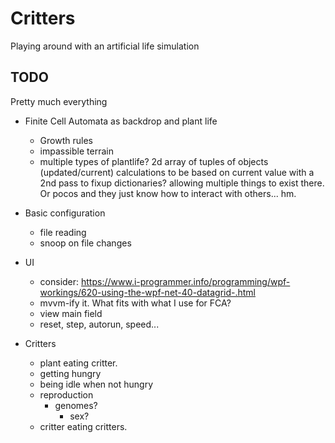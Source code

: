 # Critters

Playing around with an artificial life simulation

## TODO
Pretty much everything
  
* Finite Cell Automata as backdrop and plant life
  * Growth rules
  * impassible terrain
  * multiple types of plantlife?
  2d array of tuples of objects (updated/current) calculations to be based on current value with a 2nd pass to fixup
  dictionaries? allowing multiple things to exist there. Or pocos and they just know how to interact with others... hm.
  
* Basic configuration
  * file reading
  * snoop on file changes
* UI
  * consider: https://www.i-programmer.info/programming/wpf-workings/620-using-the-wpf-net-40-datagrid-.html
  * mvvm-ify it. What fits with what I use for FCA?
  * view main field
  * reset, step, autorun, speed...
* Critters
  * plant eating critter.
  * getting hungry
  * being idle when not hungry
  * reproduction
    * genomes?
      * sex?
  * critter eating critters.

